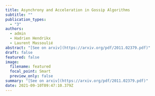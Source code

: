 ```yaml
---
title: Asynchrony and Acceleration in Gossip Algorithms
subtitle: ""
publication_types:
  - "3"
authors:
  - admin
  - Hadrien Hendrikx
  - Laurent Massoulié
abstract: "[See on arxiv](https://arxiv.org/pdf/2011.02379.pdf)"
draft: false
featured: false
image:
  filename: featured
  focal_point: Smart
  preview_only: false
summary: "[See on arxiv](https://arxiv.org/pdf/2011.02379.pdf)"
date: 2021-09-10T09:47:10.379Z
---
```

